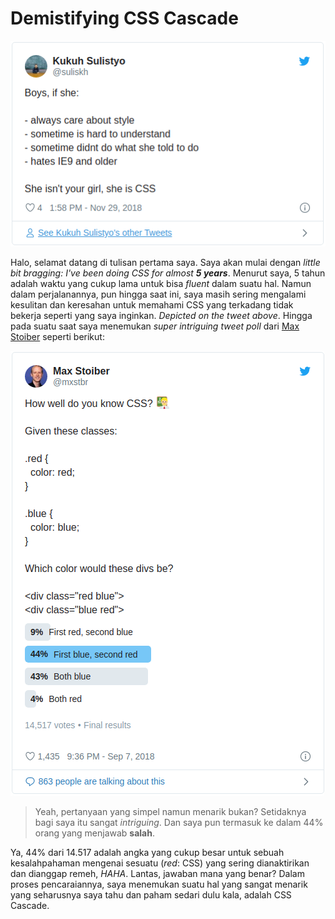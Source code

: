 Demistifying CSS Cascade
========================

![My Tweet](/tweet_kukuh.png)

Halo, selamat datang di tulisan pertama saya. Saya akan mulai dengan *little bit bragging: I've been doing CSS for almost __5 years__*. Menurut saya, 5 tahun adalah waktu yang cukup lama untuk bisa *fluent* dalam suatu hal. Namun dalam perjalanannya, pun hingga saat ini, saya masih sering mengalami kesulitan dan keresahan untuk memahami CSS yang terkadang tidak bekerja seperti yang saya inginkan. *Depicted on the tweet above*. Hingga pada suatu saat saya menemukan *super intriguing tweet poll* dari [Max Stoiber](https://twitter.com/mxstbr) seperti berikut:

![Max's Tweet](/tweet_max_stoiber.png)

> Yeah, pertanyaan yang simpel namun menarik bukan? Setidaknya bagi saya itu sangat *intriguing*. Dan saya pun termasuk ke dalam 44% orang yang menjawab **salah**. 

Ya, 44% dari 14.517 adalah angka yang cukup besar untuk sebuah kesalahpahaman mengenai sesuatu (*red*: CSS) yang sering dianaktirikan dan dianggap remeh, *HAHA*. Lantas, jawaban mana yang benar? Dalam proses pencaraiannya, saya menemukan suatu hal yang sangat menarik yang seharusnya saya tahu dan paham sedari dulu kala, adalah CSS Cascade.

